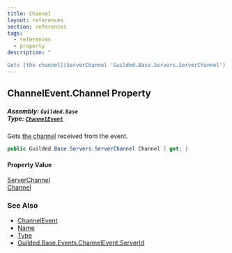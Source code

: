 ```yaml
---
title: Channel
layout: references
section: references
tags:
  - references
  - property
description: "

Gets [the channel](ServerChannel 'Guilded.Base.Servers.ServerChannel') received from the event."
---
```


## ChannelEvent.Channel Property
##### **Assembly:** `Guilded.Base`<br/>**Type:** [`ChannelEvent`](ChannelEvent 'Guilded.Base.Events.ChannelEvent')

Gets [the channel](ServerChannel 'Guilded.Base.Servers.ServerChannel') received from the event.

```csharp
public Guilded.Base.Servers.ServerChannel Channel { get; }
```

#### Property Value
[ServerChannel](ServerChannel 'Guilded.Base.Servers.ServerChannel')  
[Channel](ServerChannel 'Guilded.Base.Servers.ServerChannel')

### See Also
- [ChannelEvent](ChannelEvent 'Guilded.Base.Events.ChannelEvent')
- [Name](ChannelEvent.Name 'Guilded.Base.Events.ChannelEvent.Name')
- [Type](ChannelEvent.Type 'Guilded.Base.Events.ChannelEvent.Type')
- [Guilded.Base.Events.ChannelEvent.ServerId](https://docs.microsoft.com/en-us/dotnet/api/Guilded.Base.Events.ChannelEvent.ServerId 'Guilded.Base.Events.ChannelEvent.ServerId')